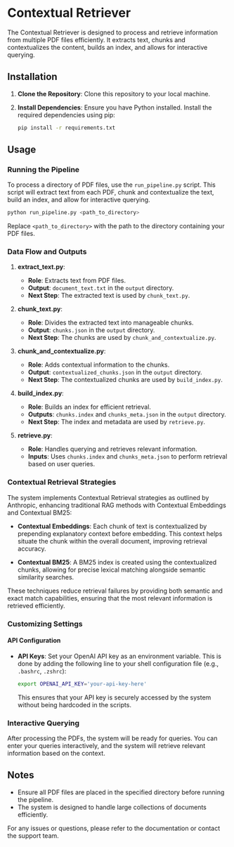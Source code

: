 # Contextual Retriever

The Contextual Retriever is designed to process and retrieve information from multiple PDF files efficiently. It extracts text, chunks and contextualizes the content, builds an index, and allows for interactive querying.

## Installation

1. **Clone the Repository**: Clone this repository to your local machine.

2. **Install Dependencies**: Ensure you have Python installed. Install the required dependencies using pip:
   ```bash
   pip install -r requirements.txt
   ```

## Usage

### Running the Pipeline

To process a directory of PDF files, use the `run_pipeline.py` script. This script will extract text from each PDF, chunk and contextualize the text, build an index, and allow for interactive querying.

```bash
python run_pipeline.py <path_to_directory>
```

Replace `<path_to_directory>` with the path to the directory containing your PDF files.

### Data Flow and Outputs

1. **extract_text.py**: 
   - **Role**: Extracts text from PDF files.
   - **Output**: `document_text.txt` in the `output` directory.
   - **Next Step**: The extracted text is used by `chunk_text.py`.

2. **chunk_text.py**:
   - **Role**: Divides the extracted text into manageable chunks.
   - **Output**: `chunks.json` in the `output` directory.
   - **Next Step**: The chunks are used by `chunk_and_contextualize.py`.

3. **chunk_and_contextualize.py**:
   - **Role**: Adds contextual information to the chunks.
   - **Output**: `contextualized_chunks.json` in the `output` directory.
   - **Next Step**: The contextualized chunks are used by `build_index.py`.

4. **build_index.py**:
   - **Role**: Builds an index for efficient retrieval.
   - **Outputs**: `chunks.index` and `chunks_meta.json` in the `output` directory.
   - **Next Step**: The index and metadata are used by `retrieve.py`.

5. **retrieve.py**:
   - **Role**: Handles querying and retrieves relevant information.
   - **Inputs**: Uses `chunks.index` and `chunks_meta.json` to perform retrieval based on user queries.

### Contextual Retrieval Strategies

The system implements Contextual Retrieval strategies as outlined by Anthropic, enhancing traditional RAG methods with Contextual Embeddings and Contextual BM25:

- **Contextual Embeddings**: Each chunk of text is contextualized by prepending explanatory context before embedding. This context helps situate the chunk within the overall document, improving retrieval accuracy.

- **Contextual BM25**: A BM25 index is created using the contextualized chunks, allowing for precise lexical matching alongside semantic similarity searches.

These techniques reduce retrieval failures by providing both semantic and exact match capabilities, ensuring that the most relevant information is retrieved efficiently.

### Customizing Settings

#### API Configuration

- **API Keys**: Set your OpenAI API key as an environment variable. This is done by adding the following line to your shell configuration file (e.g., `.bashrc`, `.zshrc`):
  ```bash
  export OPENAI_API_KEY='your-api-key-here'
  ```
  This ensures that your API key is securely accessed by the system without being hardcoded in the scripts.

### Interactive Querying

After processing the PDFs, the system will be ready for queries. You can enter your queries interactively, and the system will retrieve relevant information based on the context.

## Notes

- Ensure all PDF files are placed in the specified directory before running the pipeline.
- The system is designed to handle large collections of documents efficiently.

For any issues or questions, please refer to the documentation or contact the support team.